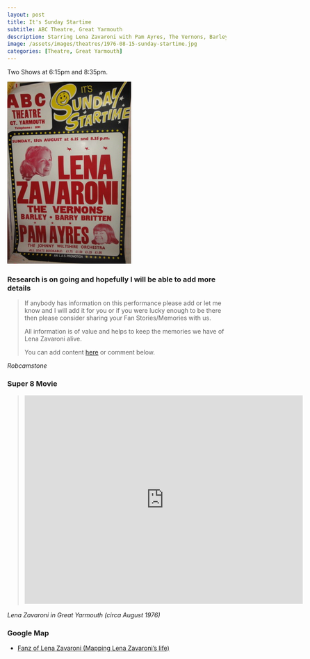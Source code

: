```yaml
---
layout: post
title: It's Sunday Startime
subtitle: ABC Theatre, Great Yarmouth
description: Starring Lena Zavaroni with Pam Ayres, The Vernons, Barley, Barry Britten and The Johnny Wiltshire Orchestra.
image: /assets/images/theatres/1976-08-15-sunday-startime.jpg
categories: [Theatre, Great Yarmouth]
---
```


Two Shows at 6:15pm and 8:35pm.

![](/assets/images/theatres/1976-08-15-sunday-startime.jpg)

### Research is on going and hopefully I will be able to add more details
> If anybody has information on this performance please add or let me know and I will add it for you or if you were lucky enough to be there then please consider sharing your Fan Stories/Memories with us.
>
> All information is of value and helps to keep the memories we have of Lena Zavaroni alive.
>
> You can add content [here](https://github.com/FanzOfLenaZavaroni/fanzoflenazavaroni.github.io) or comment below.

<cite>Robcamstone</cite>

### Super 8 Movie
> <div class="responsive-video"><iframe width="640px" height="480px" src="https://www.youtube.com/embed/PQ3IOY7kBm8?rel=0&showinfo=1" frameborder="0" allowfullscreen></iframe></div>

<cite>Lena Zavaroni in Great Yarmouth (circa August 1976)</cite>

### Google Map
* [Fanz of Lena Zavaroni (Mapping Lena Zavaroni’s life)](https://www.google.com/maps/d/u/0/viewer?mid=1D1D0ERV_FQMNb9XZzJ-J3yUlK8aI4vhI&hl=en&ll=52.60743680000001%2C1.731735599999979&z=19)

